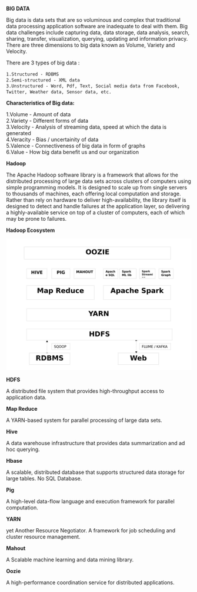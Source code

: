 **BIG DATA**

Big data is data sets that are so voluminous and complex that traditional data processing application software are inadequate to deal with them. Big data challenges include capturing data, data storage, data analysis, search, sharing, transfer, visualization, querying, updating and information privacy. There are three dimensions to big data known as Volume, Variety and Velocity.

There are 3 types of big data :

    1.Structured - RDBMS  
    2.Semi-structured - XML data  
    3.Unstructured - Word, Pdf, Text, Social media data from Facebook, Twitter, Weather data, Sensor data, etc.  
    
**Characteristics of Big data:**
  
  1.Volume - Amount of data  
  2.Variety - Different forms of data  
  3.Velocity - Analysis of streaming data, speed at which the data is generated  
  4.Veracity - Bias / uncertainity of data  
  5.Valence - Connectiveness of big data in form of graphs  
  6.Value - How big data benefit us and our organization  
  
**Hadoop**

The Apache Hadoop software library is a framework that allows for the distributed processing of large data sets across clusters of computers using simple programming models. It is designed to scale up from single servers to thousands of machines, each offering local computation and storage. Rather than rely on hardware to deliver high-availability, the library itself is designed to detect and handle failures at the application layer, so delivering a highly-available service on top of a cluster of computers, each of which may be prone to failures.

**Hadoop Ecosystem**

![alt text](https://github.com/SaravananJaichandar/Big-Data/blob/master/Hadoopecosystem.jpg)

**HDFS**

A distributed file system that provides high-throughput access to application data.

**Map Reduce**

A YARN-based system for parallel processing of large data sets.

**Hive**

A data warehouse infrastructure that provides data summarization and ad hoc querying.

**Hbase**

A scalable, distributed database that supports structured data storage for large tables. No SQL Database.

**Pig**

A high-level data-flow language and execution framework for parallel computation.

**YARN**

yet Another Resource Negotiator. A framework for job scheduling and cluster resource management.

**Mahout**

 A Scalable machine learning and data mining library.
 
 **Oozie**
 
 A high-performance coordination service for distributed applications.
